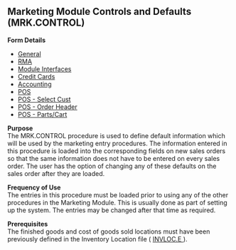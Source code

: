##  Marketing Module Controls and Defaults (MRK.CONTROL)

<PageHeader />

**Form Details**

- [General](MRK-CONTROL-1/README.md)
- [RMA](MRK-CONTROL-2/README.md)
- [Module Interfaces](MRK-CONTROL-3/README.md)
- [Credit Cards](MRK-CONTROL-4/README.md)
- [Accounting](MRK-CONTROL-5/README.md)
- [POS](MRK-CONTROL-6/README.md)
- [POS - Select Cust](MRK-CONTROL-7/README.md)
- [POS - Order Header](MRK-CONTROL-8/README.md)
- [POS - Parts/Cart](MRK-CONTROL-9/README.md)

**Purpose**  
The MRK.CONTROL procedure is used to define default information which will be
used by the marketing entry procedures. The information entered in this
procedure is loaded into the corresponding fields on new sales orders so that
the same information does not have to be entered on every sales order. The
user has the option of changing any of these defaults on the sales order after
they are loaded.

**Frequency of Use**  
The entries in this procedure must be loaded prior to using any of the other
procedures in the Marketing Module. This is usually done as part of setting up
the system. The entries may be changed after that time as required.

**Prerequisites**  
The finished goods and cost of goods sold locations must have been previously defined in the Inventory Location file ( [ INVLOC.E ](../../../../../../../../rover/AP-OVERVIEW/AP-ENTRY/AP-E/CHECKS-E/AP-CONTROL/INVLOC-E) ). 

<badge text= "Version 8.10.57" vertical="middle" />

<PageFooter />